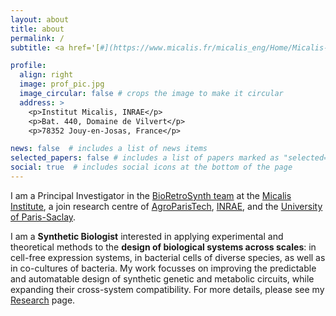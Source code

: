 ```yaml
---
layout: about
title: about
permalink: /
subtitle: <a href='[#](https://www.micalis.fr/micalis_eng/Home/Micalis-Institute)'>Micalis Institute</a>. #Address. Contacts. Moto. Etc.

profile:
  align: right
  image: prof_pic.jpg
  image_circular: false # crops the image to make it circular
  address: >
    <p>Institut Micalis, INRAE</p>
    <p>Bat. 440, Domaine de Vilvert</p>
    <p>78352 Jouy-en-Josas, France</p>

news: false  # includes a list of news items
selected_papers: false # includes a list of papers marked as "selected={true}"
social: true  # includes social icons at the bottom of the page
---
```


I am a Principal Investigator in the <a href='https://www.micalis.fr/micalis_eng/Poles-and-teams/Pole-Systems-and-Synthetic-Microbiology/Metabolic-Engineering-by-Retro-Synthesis-Jean-Loup-Faulon'>BioRetroSynth team</a> at the <a href='https://www.micalis.fr/micalis_eng/Home/Micalis-Institute'>Micalis Institute</a>, a join research centre of <a href='https://www.agroparistech.fr/en'>AgroParisTech</a>, <a href='https://www.inrae.fr/en'>INRAE</a>, and the <a href='https://www.universite-paris-saclay.fr/en'>University of Paris-Saclay</a>.

I am a <b>Synthetic Biologist</b> interested in applying experimental and theoretical methods to the <b>design of biological systems across scales</b>: in cell-free expression systems, in bacterial cells of diverse species, as well as in co-cultures of bacteria. My work focusses on improving the predictable and automatable design of synthetic genetic and metabolic circuits, while expanding their cross-system compatibility. For more details, please see my <a href=''>Research</a> page.
